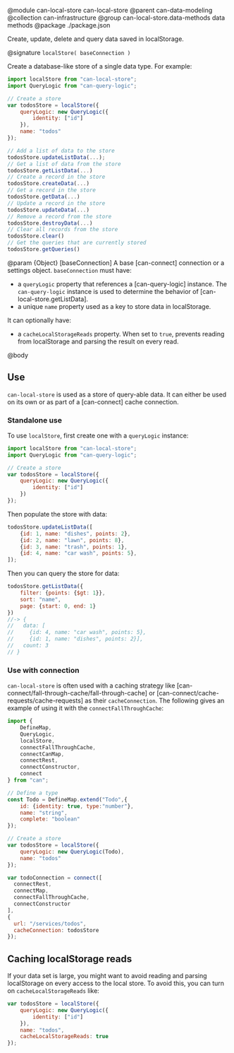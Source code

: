 @module can-local-store can-local-store
@parent can-data-modeling
@collection can-infrastructure
@group can-local-store.data-methods data methods
@package ./package.json

Create, update, delete and query data saved in localStorage.

@signature `localStore( baseConnection )`

Create a database-like store of a single data type. For example:

```js
import localStore from "can-local-store";
import QueryLogic from "can-query-logic";

// Create a store
var todosStore = localStore({
    queryLogic: new QueryLogic({
        identity: ["id"]
    }),
    name: "todos"
});

// Add a list of data to the store
todosStore.updateListData(...);
// Get a list of data from the store
todosStore.getListData(...)
// Create a record in the store
todosStore.createData(...)
// Get a record in the store
todosStore.getData(...)
// Update a record in the store
todosStore.updateData(...)
// Remove a record from the store
todosStore.destroyData(...)
// Clear all records from the store
todosStore.clear()
// Get the queries that are currently stored
todosStore.getQueries()
```

@param {Object} [baseConnection] A base [can-connect] connection or a settings object. `baseConnection`
  must have:
  - a `queryLogic` property that references a [can-query-logic] instance. The `can-query-logic`
    instance is used to determine the behavior of [can-local-store.getListData].
  - a unique `name` property used as a key to store data in localStorage.

  It can optionally have:
  - a `cacheLocalStorageReads` property.  When set to `true`, prevents reading from localStorage and parsing the result on
    every read.

@body

## Use

`can-local-store` is used as a store of query-able data.  It can either be used on its own or
as part of a [can-connect] cache connection.

### Standalone use

To use `localStore`, first create one with a `queryLogic` instance:

```js
import localStore from "can-local-store";
import QueryLogic from "can-query-logic";

// Create a store
var todosStore = localStore({
    queryLogic: new QueryLogic({
        identity: ["id"]
    })
});
```

Then populate the store with data:

```js
todosStore.updateListData([
    {id: 1, name: "dishes", points: 2},
    {id: 2, name: "lawn", points: 8},
    {id: 3, name: "trash", points: 1},
    {id: 4, name: "car wash", points: 5},
]);
```

Then you can query the store for data:

```js
todosStore.getListData({
    filter: {points: {$gt: 1}},
    sort: "name",
    page: {start: 0, end: 1}
})
//-> {
//   data: [
//     {id: 4, name: "car wash", points: 5},
//     {id: 1, name: "dishes", points: 2}],
//   count: 3
// }
```

### Use with connection


`can-local-store` is often used with a caching strategy like [can-connect/fall-through-cache/fall-through-cache] or
[can-connect/cache-requests/cache-requests] as their
`cacheConnection`. The following gives an example of using it with the
`connectFallThroughCache`:

```js
import {
    DefineMap,
    QueryLogic,
    localStore,
    connectFallThroughCache,
    connectCanMap,
    connectRest,
    connectConstructor,
    connect
} from "can";

// Define a type
const Todo = DefineMap.extend("Todo",{
    id: {identity: true, type:"number"},
    name: "string",
    complete: "boolean"
});

// Create a store
var todosStore = localStore({
    queryLogic: new QueryLogic(Todo),
    name: "todos"
});

var todoConnection = connect([
  connectRest,
  connectMap,
  connectFallThroughCache,
  connectConstructor
],
{
  url: "/services/todos",
  cacheConnection: todosStore
});
```


## Caching localStorage reads

If your data set is large, you might want to avoid reading and parsing localStorage on every
access to the local store. To avoid this, you can turn on `cacheLocalStorageReads` like:


```js
var todosStore = localStore({
    queryLogic: new QueryLogic({
        identity: ["id"]
    }),
    name: "todos",
    cacheLocalStorageReads: true
});
```
